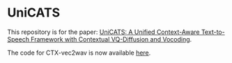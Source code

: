# UniCATS

This repository is for the paper:  [UniCATS: A Unified Context-Aware Text-to-Speech Framework with Contextual VQ-Diffusion and Vocoding](https://arxiv.org/pdf/2306.07547.pdf). 

The code for CTX-vec2wav is now available [here](https://github.com/cantabile-kwok/CTX-vec2wav).
